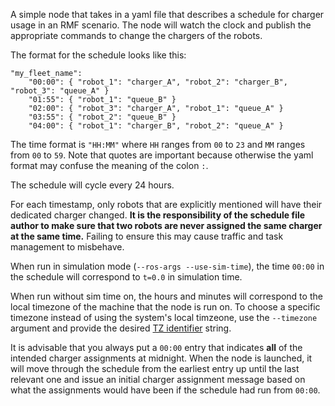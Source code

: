 A simple node that takes in a yaml file that describes a schedule for charger
usage in an RMF scenario. The node will watch the clock and publish the
appropriate commands to change the chargers of the robots.

The format for the schedule looks like this:
```
"my_fleet_name":
    "00:00": { "robot_1": "charger_A", "robot_2": "charger_B", "robot_3": "queue_A" }
    "01:55": { "robot_1": "queue_B" }
    "02:00": { "robot_3": "charger_A", "robot_1": "queue_A" }
    "03:55": { "robot_2": "queue_B" }
    "04:00": { "robot_1": "charger_B", "robot_2": "queue_A" }
```

The time format is `"HH:MM"` where `HH` ranges from `00` to `23` and `MM` ranges
from `00` to `59`. Note that quotes are important because otherwise the yaml
format may confuse the meaning of the colon `:`.

The schedule will cycle every 24 hours.

For each timestamp, only robots that are explicitly mentioned will have their
dedicated charger changed. **It is the responsibility of the schedule file author
to make sure that two robots are never assigned the same charger at the same
time.** Failing to ensure this may cause traffic and task management to misbehave.

When run in simulation mode (`--ros-args --use-sim-time`), the time `00:00` in
the schedule will correspond to `t=0.0` in simulation time.

When run without sim time on, the hours and minutes will correspond to the local
timezone of the machine that the node is run on. To choose a specific timezone
instead of using the system's local timzeone, use the `--timezone` argument and
provide the desired [TZ identifier](https://en.wikipedia.org/wiki/List_of_tz_database_time_zones)
string.

It is advisable that you always put a `00:00` entry that indicates **all** of
the intended charger assignments at midnight. When the node is launched, it will
move through the schedule from the earliest entry up until the last relevant one
and issue an initial charger assignment message based on what the assignments
would have been if the schedule had run from `00:00`.
